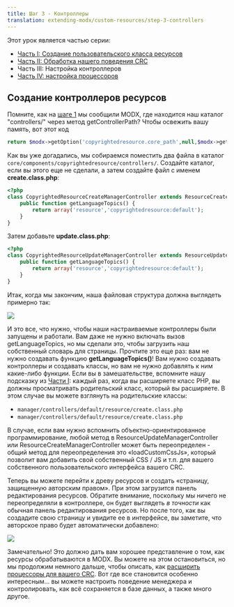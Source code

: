 ```yaml
---
title: Шаг 3 - Контроллеры
translation: extending-modx/custom-resources/step-3-controllers
---
```


Этот урок является частью серии:

- [Часть I: Создание пользовательского класса ресурсов](extending-modx/custom-resources "Creating a Resource Class")
- [Часть II: Обработка нашего поведения CRC](extending-modx/custom-resources/step-2-overriding-methods "Creating a Resource Class - Step 2")
- Часть III: Настройка контроллеров
- [Часть IV: настройка процессоров](extending-modx/custom-resources/step-4-processors "Creating a Resource Class - Step 4")

## Создание контроллеров ресурсов

Помните, как на [шаге 1](extending-modx/custom-resources "Creating a Resource Class") мы сообщили MODX, где находится наш каталог "controllers/" через метод getControllerPath? Чтобы освежить вашу память, вот этот код

```php
return $modx->getOption('copyrightedresource.core_path',null,$modx->getOption('core_path').'components/copyrightedresource/').'controllers/';
```

Как вы уже догадались, мы собираемся поместить два файла в каталог `core/components/copyrightedresource/controllers/`. Создайте каталог, если вы этого еще не сделали, а затем создайте файл с именем **create.class.php**:

```php
<?php
class CopyrightedResourceCreateManagerController extends ResourceCreateManagerController {
    public function getLanguageTopics() {
        return array('resource','copyrightedresource:default');
    }
}
```

Затем добавьте **update.class.php**:

```php
<?php
class CopyrightedResourceUpdateManagerController extends ResourceUpdateManagerController {
    public function getLanguageTopics() {
        return array('resource','copyrightedresource:default');
    }
}
```

Итак, когда мы закончим, наша файловая структура должна выглядеть примерно так:

![](/download/attachments/36634961/controllers.png?version=1&modificationDate=1360981998000)

И это все, что нужно, чтобы наши настраиваемые контроллеры были запущены и работали. Вам даже не нужно включать вызов getLanguageTopics, но мы сделали это, чтобы загрузить наш собственный словарь для страницы. Прочтите это еще раз: вам не нужно создавать функцию **getLanguageTopics()**! Вам нужно создавать контроллеры и создавать классы, но вам не нужно добавлять к ним какие-либо функции. Если вы в замешательстве, вспомните нашу подсказку из [Части I](extending-modx/custom-resources "Creating a Resource Class"): каждый раз, когда вы расширяете класс PHP, вы должны просматривать родительский класс, который вы расширяете. В этом случае вы можете взглянуть на родительские классы:

- `manager/controllers/default/resource/create.class.php`
- `manager/controllers/default/resource/create.class.php`

В случае, если вам нужно вспомнить объектно-ориентированное программирование, любой метод в ResourceUpdateManagerController или ResourceCreateManagerController может быть переопределен - общий метод для переопределения это «loadCustomCssJs», который позволит вам добавить свой собственный CSS / JS и т.п. для вашего собственного пользовательского интерфейса вашего CRC.

Теперь вы можете перейти к древу ресурсов и создать «страницу, защищенную авторским правом». При этом загрузится панель редактирования ресурсов. Обратите внимание, поскольку мы ничего не переопределяли в контроллере, он будет выглядеть *в точности* как обычная панель редактирования ресурсов. Но после того, как вы создадите свою страницу и увидите ее в интерфейсе, вы заметите, что авторское право будет автоматически добавлено:

![](/download/attachments/36634961/fe-view.png?version=1&modificationDate=1322513681000)

Замечательно! Это должно дать вам хорошее представление о том, как ресурсы обрабатываются в MODX. Вы можете на этом остановиться, но мы продолжим немного дальше, чтобы описать, как [расширить процессоры для вашего CRC](extending-modx/custom-resources/step-4-processors "Creating a Resource Class - Step 4"). Вот где все становится особенно интересным... вы можете настроить поведение менеджера и контролировать, как всё сохраняется в базе данных, а также много другое.

